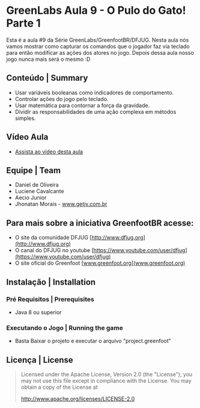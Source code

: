 # GreenLabs  Aula 9 - O Pulo do Gato! Parte 1
Esta é a aula #9 da Série GreenLabs/GreenfootBR/DFJUG. 
Nesta aula nós vamos mostrar como capturar os comandos que o jogador faz via teclado para então modificar as ações dos atores no jogo. Depois dessa aula nosso jogo nunca mais será o mesmo :D 

## Conteúdo | Summary
* Usar variáveis booleanas como indicadores de comportamento.
* Controlar ações do jogo pelo teclado.
* Usar matemática para contornar a força da gravidade.
* Dividir as responsabilidades de uma ação complexa em métodos simples.

## Vídeo Aula
* [Assista ao vídeo desta aula](https://youtu.be/LZ-gkxM6VRg)

## Equipe | Team
* Daniel de Oliveira
* Luciene Cavalcante
* Aecio Junior
* Jhonatan Morais - www.getjv.com.br

## Para mais sobre a iniciativa GreenfootBR acesse:
* O site da comunidade DFJUG [http://www.dfjug.org](http://www.dfjug.org)
* O canal do DFJUG no youtube [https://www.youtube.com/user/dfjug](https://www.youtube.com/user/dfjug)
* O site oficial do Greenfoot [www.greenfoot.org](www.greenfoot.org)

## Instalação | Installation

### Pré Requisitos | Prerequisites

* Java 8 ou superior

### Executando o Jogo | Running the game

* Basta Baixar o projeto e executar o arquivo "project.greenfoot"

## Licença | License

> Licensed under the Apache License, Version 2.0 (the "License"); you may not use this file except in compliance with the License.
> You may obtain a copy of the License at
>
>    http://www.apache.org/licenses/LICENSE-2.0
>
